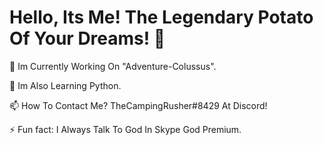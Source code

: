 # Hello, Its Me! The Legendary Potato Of Your Dreams! 👋

🔭 Im Currently  Working On "Adventure-Colussus".

🌱 Im Also Learning Python.

📫 How To Contact Me? TheCampingRusher#8429 At Discord!

⚡ Fun fact: I Always Talk To God In Skype God Premium.
